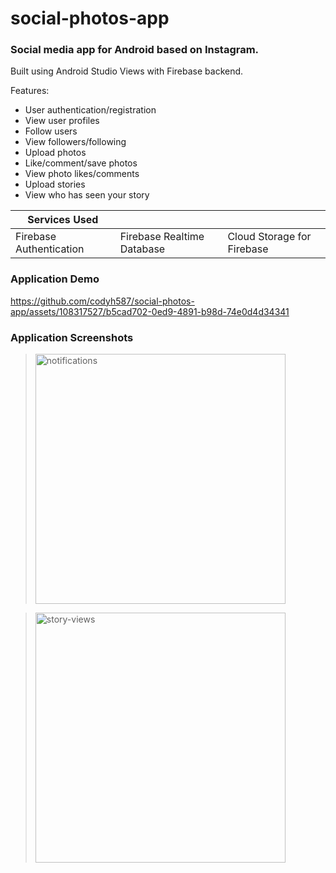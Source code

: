 # social-photos-app

### Social media app for Android based on Instagram.

Built using Android Studio Views with Firebase backend.

Features:
* User authentication/registration
* View user profiles
* Follow users
* View followers/following
* Upload photos
* Like/comment/save photos
* View photo likes/comments
* Upload stories
* View who has seen your story

| Services Used | &nbsp; | &nbsp; |
| --- | --- | --- |
| Firebase Authentication | Firebase Realtime Database | Cloud Storage for Firebase |

### Application Demo
https://github.com/codyh587/social-photos-app/assets/108317527/b5cad702-0ed9-4891-b98d-74e0d4d34341

### Application Screenshots

> <img src="https://user-images.githubusercontent.com/108317527/244251380-890908e4-cf56-449e-b49f-d6c5f1bffeb9.jpg" alt="notifications" width="400">

> <img src="https://user-images.githubusercontent.com/108317527/244251403-94299837-20f9-4cdc-bfdc-eec96e4bb77f.jpg" alt="story-views" width="400">
